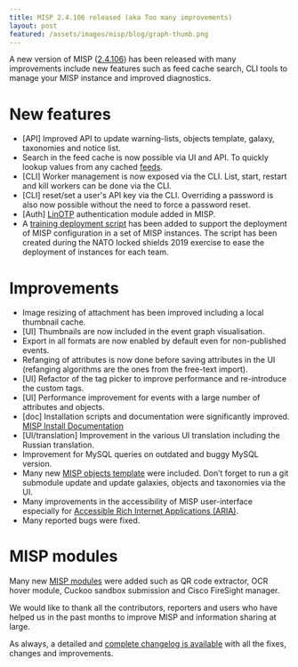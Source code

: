 ```yaml
---
title: MISP 2.4.106 released (aka Too many improvements)
layout: post
featured: /assets/images/misp/blog/graph-thumb.png
---
```


A new version of MISP ([2.4.106](https://github.com/MISP/MISP/tree/v2.4.106)) has been released with many improvements include new features such as feed cache search, CLI tools to manage your MISP instance and improved diagnostics.

# New features

- [API] Improved API to update warning-lists, objects template, galaxy, taxonomies and notice list.
- Search in the feed cache is now possible via UI and API. To quickly lookup values from any cached [feeds](https://www.misp-project.org/feeds/).
- [CLI] Worker management is now exposed via the CLI. List, start, restart and kill workers can be done via the CLI.
- [CLI] reset/set a user's API key via the CLI. Overriding a password is also now possible without the need to force a password reset.
- [Auth] [LinOTP](https://www.linotp.org/) authentication module added in MISP.
- A [training deployment script](https://github.com/MISP/MISP/blob/2.4/app/Console/Command/TrainingShell.php) has been added to support the deployment of MISP configuration in a set of MISP instances. The script has been created during the NATO locked shields 2019 exercise to ease the deployment of instances for each team.

# Improvements

- Image resizing of attachment has been improved including a local thumbnail cache.
- [UI] Thumbnails are now included in the event graph visualisation.
- Export in all formats are now enabled by default even for non-published events.
- Refanging of attributes is now done before saving attributes in the UI (refanging algorithms are the ones from the free-text import).
- [UI] Refactor of the tag picker to improve performance and re-introduce the custom tags.
- [UI] Performance improvement for events with a large number of attributes and objects.
- [doc] Installation scripts and documentation were significantly improved. [MISP Install Documentation ](https://misp.github.io/MISP/)
- [UI/translation] Improvement in the various UI translation including the Russian translation.
- Improvement for MySQL queries on outdated and buggy MySQL version.
- Many new [MISP objects template](https://github.com/MISP/misp-objects/) were included. Don’t forget to run a git submodule update and update galaxies, objects and taxonomies via the UI.
- Many improvements in the accessibility of MISP user-interface especially for [Accessible Rich Internet Applications (ARIA)](https://developer.mozilla.org/en-US/docs/Web/Accessibility/ARIA).
- Many reported bugs were fixed.

# MISP modules

Many new [MISP modules](https://github.com/MISP/misp-modules) were added such as QR code extractor, OCR hover module, Cuckoo sandbox submission and Cisco FireSight manager.

We would like to thank all the contributors, reporters and users who have helped us in the past months to improve MISP and information sharing at large.

As always, a detailed and [complete changelog is available](http://www.misp-project.org/Changelog.txt) with all the fixes, changes and improvements.



